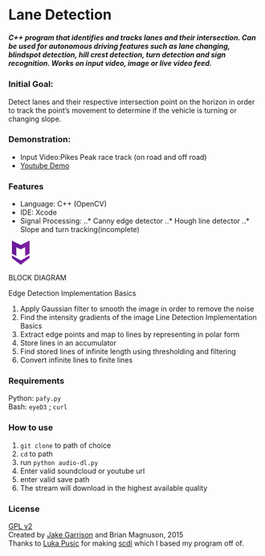 # Lane Detection
##### C++ program that identifies and tracks lanes and their intersection. Can be used for autonomous driving features such as lane changing, blindspot detection, hill crest detection, turn detection and sign recognition. Works on input video, image or live video feed.

### Initial Goal:
Detect lanes and their respective intersection point on the horizon in order to track the point’s movement to determine if the vehicle is turning or changing slope.

### Demonstration:
* Input Video:Pikes Peak race track (on road and off road)
* [Youtube Demo](https://www.youtube.com/watch?v=-vmnam3ergc)

### Features
* Language: C++ (OpenCV)
* IDE: Xcode
* Signal Processing:
..* Canny edge detector
..* Hough line detector
..* Slope and turn tracking(incomplete)

![alt text](https://github.com/adam-p/markdown-here/raw/master/src/common/images/icon48.png "Logo Title Text 1")



BLOCK DIAGRAM

Edge Detection Implementation Basics
1. Apply Gaussian filter to smooth the image in order to remove the noise
2. Find the intensity
gradients of the image
Line Detection Implementation Basics
1. Extract edge points and map to lines by representing in polar form
2. Store lines in an accumulator
3. Find stored lines of infinite length using thresholding and filtering
4. Convert infinite lines to finite lines

### Requirements
Python: `pafy.py` <br>
Bash: `eyeD3` ; `curl`

### How to use
1. `git clone` to path of choice
2. `cd` to path
3. run `python audio-dl.py`
4. Enter valid soundcloud or youtube url
5. enter valid save path
6. The stream will download in the highest available quality

### License
[GPL v2](https://www.gnu.org/licenses/gpl-2.0.txt) <br>
Created by [Jake Garrison](https://github.com/jake-g) and Brian Magnuson, 2015 <br>
Thanks to [Luka Pusic](http://pusic.si) for making [scdl](https://github.com/lukapusic/soundcloud-dl) which I based my program off of.
